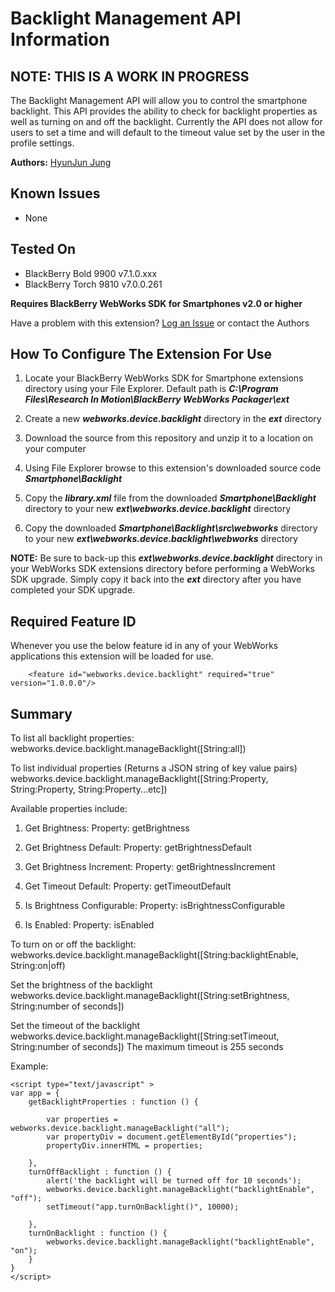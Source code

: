# Backlight Management API Information

## NOTE: THIS IS A WORK IN PROGRESS

The Backlight Management API will allow you to control the smartphone backlight. This API provides the ability to check for backlight properties as well as turning on and off the backlight.
Currently the API does not allow for users to set a time and will default to the timeout value set by the user in the profile settings.
 

**Authors:** [HyunJun Jung](https://github.com/hjung)

## Known Issues

* None

## Tested On

* BlackBerry Bold 9900 v7.1.0.xxx
* BlackBerry Torch 9810 v7.0.0.261


**Requires BlackBerry WebWorks SDK for Smartphones v2.0 or higher**

Have a problem with this extension?  [Log an Issue](https://github.com/blackberry/WebWorks-Community-APIs/issues) or contact the Authors

## How To Configure The Extension For Use

1. Locate your BlackBerry WebWorks SDK for Smartphone extensions directory using your File Explorer.  Default path is _**C:\Program Files\Research In Motion\BlackBerry WebWorks Packager\ext**_

2. Create a new _**webworks.device.backlight**_ directory in the _**ext**_ directory

3. Download the source from this repository and unzip it to a location on your computer

4. Using File Explorer browse to this extension's downloaded source code _**Smartphone\Backlight**_

5. Copy the _**library.xml**_ file from the downloaded _**Smartphone\Backlight**_ directory to your new _**ext\webworks.device.backlight**_ directory

6. Copy the downloaded _**Smartphone\Backlight\src\webworks**_ directory to your new _**ext\webworks.device.backlight\webworks**_ directory

**NOTE:** Be sure to back-up this _**ext\webworks.device.backlight**_ directory in your WebWorks SDK extensions directory before performing a WebWorks SDK upgrade. Simply copy it back into the _**ext**_ directory after you have completed your SDK upgrade.

## Required Feature ID
Whenever you use the below feature id in any of your WebWorks applications this extension will be loaded for use.

    	<feature id="webworks.device.backlight" required="true" version="1.0.0.0"/>

## Summary


To list all backlight properties:
webworks.device.backlight.manageBacklight([String:all])

To list individual properties (Returns a JSON string of key value pairs)
webworks.device.backlight.manageBacklight([String:Property, String:Property, String:Property...etc])

Available properties include:

1.  Get Brightness: Property: getBrightness

2.  Get Brightness Default: Property: getBrightnessDefault

3.  Get Brightness Increment: Property: getBrightnessIncrement

4.  Get Timeout Default: Property: getTimeoutDefault

5.  Is Brightness Configurable: Property: isBrightnessConfigurable

6.  Is Enabled: Property: isEnabled


To turn on or off the backlight:
webworks.device.backlight.manageBacklight([String:backlightEnable, String:on|off)

Set the brightness of the backlight
webworks.device.backlight.manageBacklight([String:setBrightness, String:number of seconds])

Set the timeout of the backlight
webworks.device.backlight.manageBacklight([String:setTimeout, String:number of seconds])
The maximum timeout is 255 seconds

Example:

    
    <script type="text/javascript" >
    var app = {
    	getBacklightProperties : function () {
    		
    		var properties = webworks.device.backlight.manageBacklight("all");
    		var propertyDiv = document.getElementById("properties");
    		propertyDiv.innerHTML = properties;
    	
    	},
    	turnOffBacklight : function () {
    		alert('the backlight will be turned off for 10 seconds');
    		webworks.device.backlight.manageBacklight("backlightEnable", "off");
    		setTimeout("app.turnOnBacklight()", 10000);
    	
    	},
    	turnOnBacklight : function () {
    		webworks.device.backlight.manageBacklight("backlightEnable", "on");
    	}
    }
    </script>


